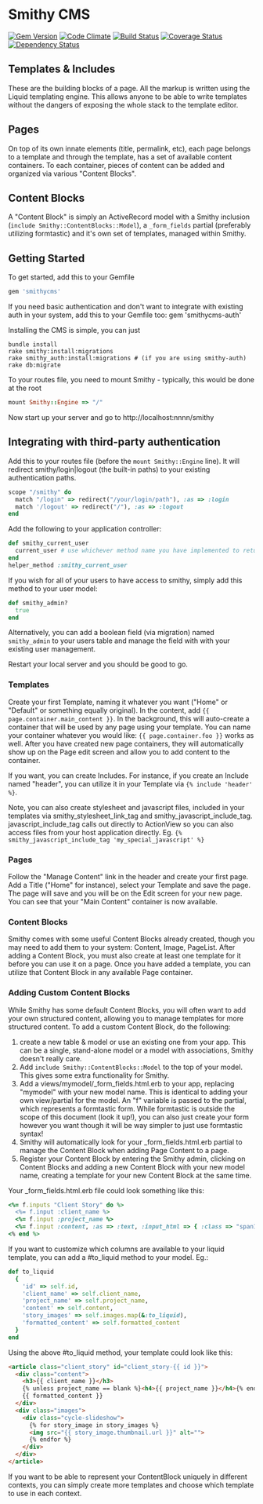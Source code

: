 # Smithy CMS

[![Gem Version](https://badge.fury.io/rb/smithycms.png)](http://badge.fury.io/rb/smithycms)
[![Code Climate](https://codeclimate.com/github/sterrym/smithy.png)](https://codeclimate.com/github/sterrym/smithy)
[![Build Status](https://travis-ci.org/sterrym/smithycms.png?branch=master)](https://travis-ci.org/sterrym/smithycms)
[![Coverage Status](https://coveralls.io/repos/sterrym/smithycms/badge.png)](https://coveralls.io/r/sterrym/smithycms)
[![Dependency Status](https://gemnasium.com/sterrym/smithycms.png)](https://gemnasium.com/sterrym/smithycms)

## Templates & Includes
These are the building blocks of a page. All the markup is written using the Liquid templating engine. This allows anyone to be able to write templates without the dangers of exposing the whole stack to the template editor.

## Pages
On top of its own innate elements (title, permalink, etc), each page belongs to a template and through the template, has a set of available content containers. To each container, pieces of content can be added and organized via various "Content Blocks".

## Content Blocks
A "Content Block" is simply an ActiveRecord model with a Smithy inclusion (<code>include Smithy::ContentBlocks::Model</code>), a <code>_form_fields</code> partial (preferably utilizing formtastic) and it's own set of templates, managed within Smithy.

## Getting Started
To get started, add this to your Gemfile

```ruby
gem 'smithycms'
```

If you need basic authentication and don't want to integrate with existing auth in your system, add this to your Gemfile too:
gem 'smithycms-auth'

Installing the CMS is simple, you can just

```shell
bundle install
rake smithy:install:migrations
rake smithy_auth:install:migrations # (if you are using smithy-auth)
rake db:migrate
```

To your routes file, you need to mount Smithy - typically, this would be done at the root

```ruby
mount Smithy::Engine => "/"
```

Now start up your server and go to http://localhost:nnnn/smithy

## Integrating with third-party authentication

Add this to your routes file (before the `mount Smithy::Engine` line). It will redirect smithy/login|logout (the built-in paths) to your existing authentication paths.

```ruby
scope "/smithy" do
  match "/login" => redirect("/your/login/path"), :as => :login
  match '/logout' => redirect("/"), :as => :logout
end
```

Add the following to your application controller:

```ruby
def smithy_current_user
  current_user # use whichever method name you have implemented to return the current_user
end
helper_method :smithy_current_user
```

If you wish for all of your users to have access to smithy, simply add this method to your user model:

```ruby
def smithy_admin?
  true
end
```

Alternatively, you can add a boolean field (via migration) named `smithy_admin` to your users table and manage the field with with your existing user management.

Restart your local server and you should be good to go.

### Templates

Create your first Template, naming it whatever you want ("Home" or "Default" or something equally original). In the content, add `{{ page.container.main_content }}`. In the background, this will auto-create a container that will be used by any page using your template. You can name your container whatever you would like: `{{ page.container.foo }}` works as well. After you have created new page containers, they will automatically show up on the Page edit screen and allow you to add content to the container.

If you want, you can create Includes. For instance, if you create an Include named "header", you can utilize it in your Template via `{% include 'header' %}`.

Note, you can also create stylesheet and javascript files, included in your templates via smithy_stylesheet_link_tag and smithy_javascript_include_tag. javascript_include_tag calls out directly to ActionView so you can also access files from your host application directly. Eg. `{% smithy_javascript_include_tag 'my_special_javascript' %}`

### Pages

Follow the "Manage Content" link in the header and create your first page. Add a Title ("Home" for instance), select your Template and save the page. The page will save and you will be on the Edit screen for your new page. You can see that your "Main Content" container is now available.

### Content Blocks

Smithy comes with some useful Content Blocks already created, though you may need to add them to your system: Content, Image, PageList. After adding a Content Block, you must also create at least one template for it before you can use it on a page. Once you have added a template, you can utilize that Content Block in any available Page container.

### Adding Custom Content Blocks

While Smithy has some default Content Blocks, you will often want to add your own structured content, allowing you to manage templates for more structured content. To add a custom Content Block, do the following:

1. create a new table & model or use an existing one from your app. This can be a single, stand-alone model or a model with associations, Smithy doesn't really care.
2. Add `include Smithy::ContentBlocks::Model` to the top of your model. This gives some extra functionality for Smithy.
2. Add a views/mymodel/_form_fields.html.erb to your app, replacing "mymodel" with your new model name. This is identical to adding your own view/partial for the model. An "f" variable is passed to the partial, which represents a formtastic form. While formtastic is outside the scope of this document (look it up!), you can also just create your form however you want though it will be way simpler to just use formtastic syntax!
3. Smithy will automatically look for your _form_fields.html.erb partial to manage the Content Block when adding Page Content to a page.
4. Register your Content Block by entering the Smithy admin, clicking on Content Blocks and adding a new Content Block with your new model name, creating a template for your new Content Block at the same time.

Your _form_fields.html.erb file could look something like this:

```ruby
<%= f.inputs "Client Story" do %>
  <%= f.input :client_name %>
  <%= f.input :project_name %>
  <%= f.input :content, :as => :text, :input_html => { :class => "span12" } %>
<% end %>
```

If you want to customize which columns are available to your liquid template, you can add a #to_liquid method to your model. Eg.:

```ruby
def to_liquid
  {
    'id' => self.id,
    'client_name' => self.client_name,
    'project_name' => self.project_name,
    'content' => self.content,
    'story_images' => self.images.map(&:to_liquid),
    'formatted_content' => self.formatted_content
  }
end
```
Using the above #to_liquid method, your template could look like this:

```html
<article class="client_story" id="client_story-{{ id }}">
  <div class="content">
    <h3>{{ client_name }}</h3>
    {% unless project_name == blank %}<h4>{{ project_name }}</h4>{% endunless %}
    {{ formatted_content }}
  </div>
  <div class="images">
    <div class="cycle-slideshow">
      {% for story_image in story_images %}
      <img src="{{ story_image.thumbnail.url }}" alt="">
      {% endfor %}
    </div>
  </div>
</article>
```

If you want to be able to represent your ContentBlock uniquely in different contexts, you can simply create more templates and choose which template to use in each context.
